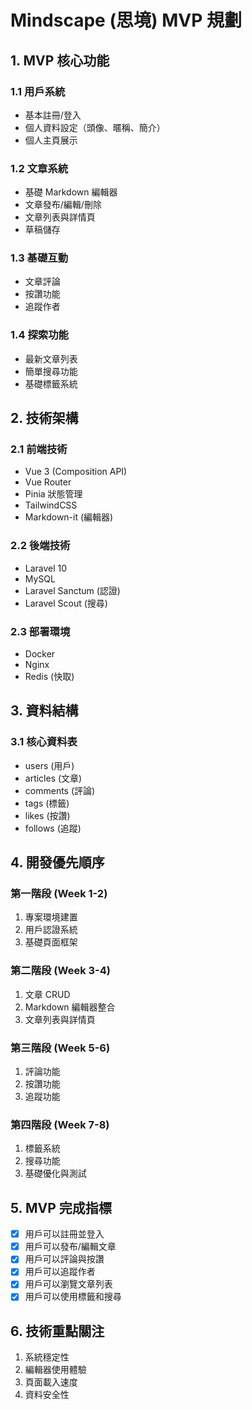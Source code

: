 # Mindscape (思境) MVP 規劃

## 1. MVP 核心功能

### 1.1 用戶系統
- 基本註冊/登入
- 個人資料設定（頭像、暱稱、簡介）
- 個人主頁展示

### 1.2 文章系統
- 基礎 Markdown 編輯器
- 文章發布/編輯/刪除
- 文章列表與詳情頁
- 草稿儲存

### 1.3 基礎互動
- 文章評論
- 按讚功能
- 追蹤作者

### 1.4 探索功能
- 最新文章列表
- 簡單搜尋功能
- 基礎標籤系統

## 2. 技術架構

### 2.1 前端技術
- Vue 3 (Composition API)
- Vue Router
- Pinia 狀態管理
- TailwindCSS
- Markdown-it (編輯器)

### 2.2 後端技術
- Laravel 10
- MySQL
- Laravel Sanctum (認證)
- Laravel Scout (搜尋)

### 2.3 部署環境
- Docker
- Nginx
- Redis (快取)

## 3. 資料結構

### 3.1 核心資料表
- users (用戶)
- articles (文章)
- comments (評論)
- tags (標籤)
- likes (按讚)
- follows (追蹤)

## 4. 開發優先順序

### 第一階段 (Week 1-2)
1. 專案環境建置
2. 用戶認證系統
3. 基礎頁面框架

### 第二階段 (Week 3-4)
1. 文章 CRUD
2. Markdown 編輯器整合
3. 文章列表與詳情頁

### 第三階段 (Week 5-6)
1. 評論功能
2. 按讚功能
3. 追蹤功能

### 第四階段 (Week 7-8)
1. 標籤系統
2. 搜尋功能
3. 基礎優化與測試

## 5. MVP 完成指標
- [x] 用戶可以註冊並登入
- [x] 用戶可以發布/編輯文章
- [x] 用戶可以評論與按讚
- [x] 用戶可以追蹤作者
- [x] 用戶可以瀏覽文章列表
- [x] 用戶可以使用標籤和搜尋

## 6. 技術重點關注
1. 系統穩定性
2. 編輯器使用體驗
3. 頁面載入速度
4. 資料安全性 